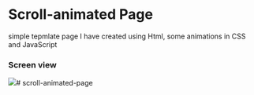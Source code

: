 <h1>Scroll-animated Page </h1>

simple tepmlate page I have created using Html, some animations in CSS and JavaScript

<h3>Screen view </h3>

![](screen.gif)# scroll-animated-page
